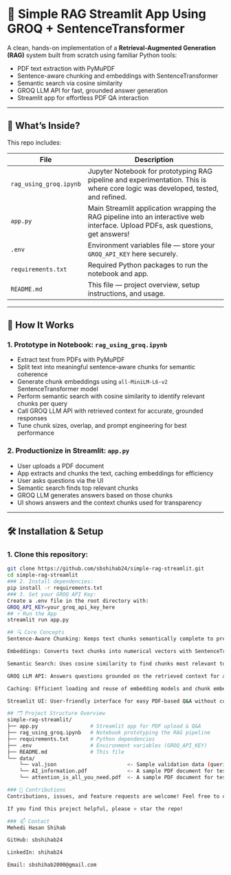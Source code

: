 # 📄 Simple RAG Streamlit App Using GROQ + SentenceTransformer



A clean, hands-on implementation of a **Retrieval-Augmented Generation (RAG)** system built from scratch using familiar Python tools:

- PDF text extraction with PyMuPDF
- Sentence-aware chunking and embeddings with SentenceTransformer
- Semantic search via cosine similarity
- GROQ LLM API for fast, grounded answer generation
- Streamlit app for effortless PDF QA interaction

---

## 🚀 What’s Inside?

This repo includes:

| File                | Description                                                   |
|---------------------|---------------------------------------------------------------|
| `rag_using_groq.ipynb` | Jupyter Notebook for prototyping RAG pipeline and experimentation. This is where core logic was developed, tested, and refined. |
| `app.py`            | Main Streamlit application wrapping the RAG pipeline into an interactive web interface. Upload PDFs, ask questions, get answers! |
| `.env`              | Environment variables file — store your `GROQ_API_KEY` here securely. |
| `requirements.txt`  | Required Python packages to run the notebook and app.         |
| `README.md`         | This file — project overview, setup instructions, and usage.  |

---

## 🧠 How It Works

### 1. Prototype in Notebook: `rag_using_groq.ipynb`

- Extract text from PDFs with PyMuPDF
- Split text into meaningful sentence-aware chunks for semantic coherence
- Generate chunk embeddings using `all-MiniLM-L6-v2` SentenceTransformer model
- Perform semantic search with cosine similarity to identify relevant chunks per query
- Call GROQ LLM API with retrieved context for accurate, grounded responses
- Tune chunk sizes, overlap, and prompt engineering for best performance

### 2. Productionize in Streamlit: `app.py`

- User uploads a PDF document
- App extracts and chunks the text, caching embeddings for efficiency
- User asks questions via the UI
- Semantic search finds top relevant chunks
- GROQ LLM generates answers based on those chunks
- UI shows answers and the context chunks used for transparency

---

## 🛠️ Installation & Setup

### 1. Clone this repository:

```bash
git clone https://github.com/sbshihab24/simple-rag-streamlit.git
cd simple-rag-streamlit
### 2. Install dependencies:
pip install -r requirements.txt
### 3. Set your GROQ API Key:
Create a .env file in the root directory with:
GROQ_API_KEY=your_groq_api_key_here
## ⚡ Run the App
streamlit run app.py

## 🔍 Core Concepts
Sentence-Aware Chunking: Keeps text chunks semantically complete to preserve meaning

Embeddings: Converts text chunks into numerical vectors with SentenceTransformer

Semantic Search: Uses cosine similarity to find chunks most relevant to your query

GROQ LLM API: Answers questions grounded on the retrieved context for accuracy and reliability

Caching: Efficient loading and reuse of embedding models and chunk embeddings for performance

Streamlit UI: User-friendly interface for easy PDF-based Q&A without coding

## 🗂️ Project Structure Overview
simple-rag-streamlit/
├── app.py                 # Streamlit app for PDF upload & Q&A
├── rag_using_groq.ipynb   # Notebook prototyping the RAG pipeline
├── requirements.txt       # Python dependencies
├── .env                   # Environment variables (GROQ_API_KEY)
├── README.md              # This file
└── data/
    └── val.json                       <- Sample validation data (queries and answers)
    └── AI_information.pdf             <- A sample PDF document for testing.
    └── attention_is_all_you_need.pdf  <- A sample PDF document for testing (for Multi-Modal RAG).

### 🤝 Contributions
Contributions, issues, and feature requests are welcome! Feel free to open a PR or submit an issue.

If you find this project helpful, please ⭐ star the repo!

### 📫 Contact
Mehedi Hasan Shihab

GitHub: sbshihab24

LinkedIn: shihab24

Email: sbshihab2000@gmail.com
